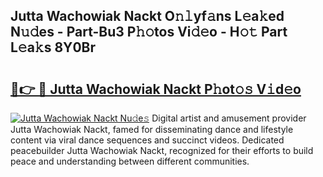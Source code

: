 ## Jutta Wachowiak Nackt O𝚗𝚕yf𝚊ns L𝚎a𝚔ed N𝚞𝚍es - Part-Bu3 P𝚑𝚘tos Vi𝚍𝚎o - H𝚘𝚝 Part L𝚎a𝚔s 8Y0Br

# <h2><a href="http://kf3m7x.oniu.top/?m=Jutta+Wachowiak+Nackt">🔗👉 🔴 Jutta Wachowiak Nackt P𝚑ot𝚘𝚜 V𝚒d𝚎o</a></h2>

[![Jutta Wachowiak Nackt Nu𝚍e𝚜](https://i.imgur.com/0qMVB7G.gif)](http://kf3m7x.oniu.top/?m=Jutta+Wachowiak+Nackt)
Digital artist and amusement provider Jutta Wachowiak Nackt, famed for disseminating dance and lifestyle content via viral dance sequences and succinct videos. Dedicated peacebuilder Jutta Wachowiak Nackt, recognized for their efforts to build peace and understanding between different communities.  
